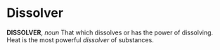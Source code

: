 # Dissolver

**DISSOLVER**, _noun_ That which dissolves or has the power of dissolving. Heat is the most powerful _dissolver_ of substances.